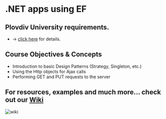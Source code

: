 # .NET apps using EF

## Plovdiv University requirements. 
- -> [click here](https://github.com/BaiGanio/PU-DB-Apps-With-EF/blob/master/%D0%A3%D1%87%D0%B5%D0%B1%D0%BD%D0%B0%20%D0%BF%D1%80%D0%BE%D0%B3%D1%80%D0%B0%D0%BC%D0%B0%20DB%20Apps.pdf) for details.

## Course Objectives & Concepts
* Introduction to basic Design Patterns (Strategy, Singleton, etc.)
* Using the Http objects for Ajax calls
* Performing GET and PUT requests to the server

## For resources, examples and much more... check out our [Wiki](https://github.com/BaiGanio/PU-DB-Apps-With-EF/wiki)

![wiki](https://raw.githubusercontent.com/BaiGanio/PU-DB-Apps-With-EF/master/repo-images/BG%20Wiki.png)
    

